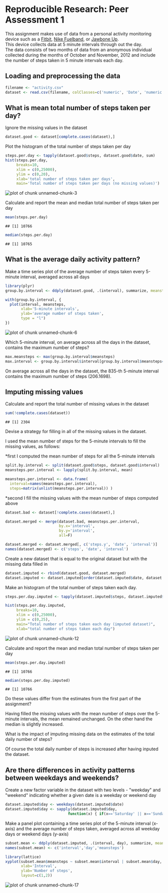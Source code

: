 # Reproducible Research: Peer Assessment 1

This assignment makes use of data from a personal activity monitoring device such as a [Fitbit](http://www.fitbit.com/), [Nike Fuelband](http://www.nike.com/us/en_us/c/nikeplus-fuelband), or [Jawbone Up](https://jawbone.com/up).  
This device collects data at 5 minute intervals through out the day.  
The data consists of two months of data from an anonymous individual collected during the months of October and November, 2012 and include the number of steps taken in 5 minute intervals each day.



## Loading and preprocessing the data


```r
filename <- "activity.csv"
dataset <- read.csv(filename, colClasses=c('numeric', 'Date', 'numeric'))
```

## What is mean total number of steps taken per day?

Ignore the missing values in the dataset


```r
dataset.good <- dataset[complete.cases(dataset),]
```

Plot the histogram of the total number of steps taken per day


```r
steps.per.day <- tapply(dataset.good$steps, dataset.good$date, sum)
hist(steps.per.day, 
     breaks=10,
     xlim = c(0,25000),
     ylim = c(0,20),
     xlab='total number of steps taken per days', 
     main='Total number of steps taken per days (no missing values)')
```

![plot of chunk unnamed-chunk-3](figure/unnamed-chunk-3.png) 

Calculate and report the mean and median total number of steps taken per day


```r
mean(steps.per.day)
```

```
## [1] 10766
```


```r
median(steps.per.day)
```

```
## [1] 10765
```

## What is the average daily activity pattern?

Make a time series plot of the average number of steps taken every 5-minute interval, averaged across all days


```r
library(plyr)
group.by.interval <- ddply(dataset.good, .(interval), summarize, meansteps=mean(steps))

with(group.by.interval, {
  plot(interval, meansteps,  
       xlab='5-minute intervals',  
       ylab='average number of steps taken',  
       type = "l")
})
```

![plot of chunk unnamed-chunk-6](figure/unnamed-chunk-6.png) 

Which 5-minute interval, on average across all the days in the dataset, contains the maximum number of steps?


```r
max.meansteps <- max(group.by.interval$meansteps)
max.interval <- group.by.interval$interval[group.by.interval$meansteps==max.meansteps]
```

On average across all the days in the dataset, the 835-th 5-minute interval contains the maximum number of steps (206.1698).

## Imputing missing values

Calculate and report the total number of missing values in the dataset


```r
sum(!complete.cases(dataset))
```

```
## [1] 2304
```

Devise a strategy for filling in all of the missing values in the dataset.

I used the mean number of steps for the 5-minute intervals to fill the missing values, as follows:

*first I computed the mean number of steps for all the 5-minute intervals


```r
split.by.interval <- split(dataset.good$steps, dataset.good$interval)
meansteps.per.interval <- lapply(split.by.interval, mean)

meansteps.per.interval <- data.frame(
  interval=names(meansteps.per.interval), 
  steps=matrix(unlist(meansteps.per.interval)) )
```

*second I fill the missing values with the mean number of steps computed above


```r
dataset.bad <- dataset[!complete.cases(dataset),]

dataset.merged <- merge(dataset.bad, meansteps.per.interval,
                        by.x='interval',
                        by.y='interval',
                        all=F)

dataset.merged <- dataset.merged[, c('steps.y', 'date', 'interval')]
names(dataset.merged) <- c('steps', 'date', 'interval')
```

Create a new dataset that is equal to the original dataset but with the missing data filled in


```r
dataset.imputed <- rbind(dataset.good, dataset.merged)
dataset.imputed <- dataset.imputed[order(dataset.imputed$date, dataset.imputed$interval),]
```

Make an histogram of the total number of steps taken each day.


```r
steps.per.day.imputed <- tapply(dataset.imputed$steps, dataset.imputed$date, sum)

hist(steps.per.day.imputed,
     breaks=10,
     xlim = c(0,25000),
     ylim = c(0,25),
     main="Total number of steps taken each day (imputed dataset)",
     xlab="total number of steps taken each day")
```

![plot of chunk unnamed-chunk-12](figure/unnamed-chunk-12.png) 

Calculate and report the mean and median total number of steps taken per day


```r
mean(steps.per.day.imputed)
```

```
## [1] 10766
```


```r
median(steps.per.day.imputed)
```

```
## [1] 10766
```

Do these values differ from the estimates from the first part of the assignment?

Having filled the missing values with the mean number of steps over the 5-minute intervals, the mean remained unchanged. On the other hand the median is slightly increased.

What is the impact of imputing missing data on the estimates of the total daily number of steps?

Of course the total daily number of steps is increased after having inputed the dataset.

## Are there differences in activity patterns between weekdays and weekends?

Create a new factor variable in the dataset with two levels - "weekday" and "weekend" indicating whether a given date is a weekday or weekend day


```r
dataset.imputed$day <- weekdays(dataset.imputed$date)
dataset.imputed$day <- sapply(dataset.imputed$day, 
                            function(x) { if(x=='Saturday' || x=='Sunday') 'weekend' else 'weekday' } )
```

Make a panel plot containing a time series plot of the 5-minute interval (x-axis) and the average number of steps taken, averaged across all weekday days or weekend days (y-axis)





```r
subset.mean <- ddply(dataset.imputed, .(interval, day), summarize, meansteps=mean(steps))
names(subset.mean) <- c('interval','day','meansteps')

library(lattice)
xyplot(subset.mean$meansteps ~ subset.mean$interval | subset.mean$day, type='l', 
       xlab='Interval', 
       ylab='Number of steps',
       layout=c(1,2))
```

![plot of chunk unnamed-chunk-17](figure/unnamed-chunk-17.png) 
